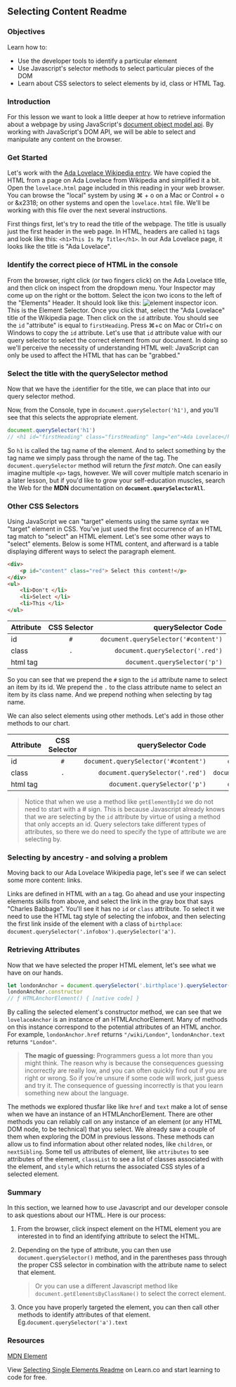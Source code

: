## Selecting Content Readme

### Objectives
Learn how to:

* Use the developer tools to identify a particular element
* Use Javascript's selector methods to select particular pieces of the DOM
* Learn about CSS selectors to select elements by id, class or HTML Tag.

### Introduction

For this lesson we want to look a little deeper at how to retrieve information about a webpage by using JavaScript's [document object model api](https://developer.mozilla.org/en-US/docs/Web/API/Document_Object_Model).  By working with JavaScript's DOM API, we will be able to select and manipulate any content on the browser.

### Get Started

Let's work with the [Ada Lovelace Wikipedia entry](https://en.wikipedia.org/wiki/Ada_Lovelace). We have copied the HTML from a page on Ada Lovelace from Wikipedia and simplified it a bit.  Open the `lovelace.html` page included in this reading in your web browser. You can browse the "local" system by using &#x2318; + o on a Mac or Control + o or &x2318; on other systems and open the `lovelace.html` file. We'll be working with this file over the next several instructions.

First things first, let's try to read the title of the webpage. The title is usually just the first header in the web page. In HTML, headers are called `h1` tags and look like this: `<h1>This Is My Title</h1>`. In our Ada Lovelace page, it looks like the title is "Ada Lovelace".

### Identify the correct piece of HTML in the console

From the browser, right click (or two fingers click) on the Ada Lovelace title, and then click on inspect from the dropdown menu. Your Inspector may come up on the right or the bottom. Select the icon two icons to the left of the "Elements" Header. It should look like this: ![element inspector icon](http://web-dev-readme-photos.s3.amazonaws.com/js/elementinspector-icon.png). This is the Element Selector. Once you click that, select the "Ada Lovelace" title of the Wikipedia page. Then click on the `id` attribute. You should see the `id` "attribute" is equal to `firstHeading`. Press &#x2318;+c on Mac or Ctrl+c on Windows to copy the `id` attribute.  Let's use that `id` attribute value with our query selector to select the correct element from our document. In doing so we'll perceive the necessity of understanding HTML well: JavaScript can only be used to affect the HTML that has can be "grabbed."

### Select the title with the querySelector method

Now that we have the `id`entifier for the title, we can place that into our query selector method.

Now, from the Console, type in `document.querySelector('h1')`, and you'll see that this selects the appropriate element.

```js
document.querySelector('h1')
// <h1 id="firstHeading" class="firstHeading" lang="en">Ada Lovelace</h1>
```

So `h1` is called the tag name of the element.  And to select something by the tag name we simply pass through the name of the tag. The `document.querySelector` method  will return the _first match_. One can easily imagine multiple `<p>` tags, however. We will cover multiple match scenario in a later lesson, but if you'd like to grow your self-education muscles, search the Web for the **MDN** documentation on **`document.querySelectorAll`**.

### Other CSS Selectors

Using JavaScript we can "target" elements using the same syntax we "target" element in CSS. You've just used the first occurrence of an HTML tag match to "select" an HTML element.  Let's see some other ways to "select" elements.  Below is some HTML content, and afterward is a table displaying different ways to select the paragraph element.

```html
<div>
	<p id="content" class="red"> Select this content!</p>
</div>
<ul>
	<li>Don't </li>
	<li>Select </li>
	<li>This </li>
</ul>
```

| Attribute     | CSS Selector  | querySelector Code |
| ------------- |:-------------:| -----:|
| id      	   | `#` 			  | `document.querySelector('#content')`|
| class      	   |`.`     		  |  `document.querySelector('.red')` |
| html tag      | 	         |    `document.querySelector('p')` |


So you can see that we prepend the `#` sign to the `id` attribute name to select an item by its id.  We prepend the `.` to the class attribute name to select an item by its class name.  And we prepend nothing when selecting by tag name.

We can also select elements using other methods.  Let's add in those other methods to our chart.

| Attribute     | CSS Selector  | querySelector Code |Alternative Method |
| ------------- |:-------------:| -----:| -----:|
| id     	   | `#` 			  | `document.querySelector('#content')`|`document.getElementById('content')`|
| class      	   | `.`     		  |  `document.querySelector('.red')` |`document.getElementsByClassName('red')`|
| html tag      | 	         |    `document.querySelector('p')` | `document.getElementsByTagName('p')`|

> Notice that when we use a method like `getElementById` we do not need to start with a # sign.  This is because Javascript already knows that we are selecting by the `id` attribute by virtue of using a method that only accepts an id.  Query selectors take different types of attributes, so there we do need to specify the type of attribute we are selecting by.

### Selecting by ancestry - and solving a problem

Moving back to our Ada Lovelace Wikipedia page, let's see if we can select some more content: links.

Links are defined in HTML with an `a` tag. Go ahead and use your inspecting elements skills from above, and select the link in the gray box that says "Charles Babbage".  You'll see it has no `id` or `class` attribute. To select it we need to use the HTML tag style of selecting the infobox, and then selecting the first link inside of the element with a class of `birthplace`: `document.querySelector('.infobox').querySelector('a')`.

### Retrieving Attributes

Now that we have selected the proper HTML element, let's see what we have on our hands.

```js
let londonAnchor = document.querySelector('.birthplace').querySelector('a')
londonAnchor.constructor
// ƒ HTMLAnchorElement() { [native code] }
```
By calling the selected element's constructor method, we can see that we `lovelaceAnchor` is an instance of an HTMLAnchorElement.  Many of methods on this instance correspond to the potential attributes of an HTML anchor.  For example, `londonAnchor.href` returns `"/wiki/London"`, `londonAnchor.text` returns `"London"`.

> **The magic of guessing:**
> Programmers guess a lot more than you might think.  The reason why is because the consequences guessing incorrectly are really low, and you can often quickly find out if you are right or wrong.  So if you're unsure if some code will work, just guess and try it.  The consequence of guessing incorrectly is that you learn something new about the language.

The methods we explored thusfar like like `href` and `text` make a lot of sense when we have an instance of an HTMLAnchorElement.  There are other methods you can reliably call on any instance of an element (or any HTML DOM node, to be technical) that you select.  We already saw a couple of them when exploring the DOM in previous lessons.  These methods can allow us to find information about other related nodes, like `children`, or `nextSibling`.  Some tell us attributes of element, like `attributes` to see attributes of the element, `classList` to see a list of classes associated with the element, and `style` which returns the associated CSS styles of a selected element.

### Summary

In this section, we learned how to use Javascript and our developer console to ask questions about our HTML. Here is our process:

1. From the browser, click inspect element on the HTML element you are interested in to find an identifying attribute to select the HTML.
2. Depending on the type of attribute, you can then use `document.querySelector()` method, and in the parentheses pass through the proper CSS selector in combination with the attribute name to select that element.

	> Or you can use a different Javascript method like `document.getElementsByClassName()` to select the correct element.

3. Once you have properly targeted the element, you can then call other methods to identify attributes of that element.  Eg.`document.querySelector('a').text`

### Resources

[MDN Element](https://developer.mozilla.org/en-US/docs/Web/API/Element)

<p class='util--hide'>View <a href='https://learn.co/lessons/selecting-single-elements-readme'>Selecting Single Elements Readme</a> on Learn.co and start learning to code for free.</p>
